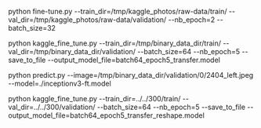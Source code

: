 python fine-tune.py --train_dir=/tmp/kaggle_photos/raw-data/train/ --val_dir=/tmp/kaggle_photos/raw-data/validation/ --nb_epoch=2 --batch_size=32

python kaggle_fine_tune.py --train_dir=/tmp/binary_data_dir/train/ --val_dir=/tmp/binary_data_dir/validation/ --batch_size=64 --nb_epoch=5 --save_to_file --output_model_file=batch64_epoch5_transfer.model

python predict.py --image=/tmp/binary_data_dir/validation/0/2404_left.jpeg --model=./inceptionv3-ft.model

 python kaggle_fine_tune.py --train_dir=../../300/train/ --val_dir=../../300/validation/ --batch_size=64 --nb_epoch=5 --save_to_file --output_model_file=batch64_epoch5_transfer_reshape.model